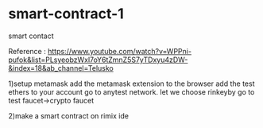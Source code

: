 # smart-contract-1
smart contact 

Reference : https://www.youtube.com/watch?v=WPPni-pufok&list=PLsyeobzWxl7oY6tZmnZ5S7yTDxyu4zDW-&index=18&ab_channel=Telusko

1)setup metamask
add the metamask extension to the browser
add the test ethers to your account
  go to anytest network. let we choose rinkeyby 
  go to test faucet->crypto faucet 

2)make a smart contract on rimix ide
  
 


